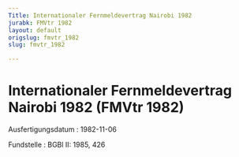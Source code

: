 ```yaml
---
Title: Internationaler Fernmeldevertrag Nairobi 1982
jurabk: FMVtr 1982
layout: default
origslug: fmvtr_1982
slug: fmvtr_1982

---
```


# Internationaler Fernmeldevertrag Nairobi 1982 (FMVtr 1982)

Ausfertigungsdatum
:   1982-11-06

Fundstelle
:   BGBl II: 1985, 426

